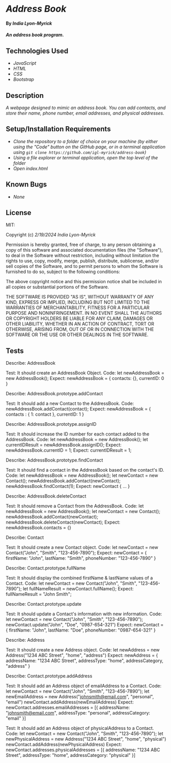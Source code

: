 # _Address Book_

#### By _**India Lyon-Myrick**_

#### _An address book program._

## Technologies Used

* _JavaScript_
* _HTML_
* _CSS_
* _Bootstrap_

## Description

_A webpage designed to mimic an address book. You can add contacts, and store their name, phone number, email addresses, and physical addresses._

## Setup/Installation Requirements

* _Clone the repository to a folder of choice on your machine (by either using the "Code" button on the GitHub page, or in a terminal application using `git clone https://github.com/igl-myrick/address-book`)_
* _Using a file explorer or terminal application, open the top level of the folder_
* _Open index.html_

## Known Bugs

* _None_

## License

MIT:

Copyright (c) _2/19/2024_ _India Lyon-Myrick_

Permission is hereby granted, free of charge, to any person obtaining a copy of this software and associated documentation files (the "Software"), to deal in the Software without restriction, including without limitation the rights to use, copy, modify, merge, publish, distribute, sublicense, and/or sell copies of the Software, and to permit persons to whom the Software is furnished to do so, subject to the following conditions:

The above copyright notice and this permission notice shall be included in all copies or substantial portions of the Software.

THE SOFTWARE IS PROVIDED "AS IS", WITHOUT WARRANTY OF ANY KIND, EXPRESS OR IMPLIED, INCLUDING BUT NOT LIMITED TO THE WARRANTIES OF MERCHANTABILITY, FITNESS FOR A PARTICULAR PURPOSE AND NONINFRINGEMENT. IN NO EVENT SHALL THE AUTHORS OR COPYRIGHT HOLDERS BE LIABLE FOR ANY CLAIM, DAMAGES OR OTHER LIABILITY, WHETHER IN AN ACTION OF CONTRACT, TORT OR OTHERWISE, ARISING FROM, OUT OF OR IN CONNECTION WITH THE SOFTWARE OR THE USE OR OTHER DEALINGS IN THE SOFTWARE.

## Tests

Describe: AddressBook

Test: It should create an AddressBook Object.
Code: let newAddressBook = new AddressBook();
Expect: newAddressBook = { contacts: {}, currentID: 0 }

Describe: AddressBook.prototype.addContact

Test: It should add a new Contact to the AddressBook.
Code: newAddressBook.addContact(contact);
Expect: newAddressBook = { contacts : { 1: contact }, currentID: 1 }

Describe: AddressBook.prototype.assignID

Test: It should increase the ID number for each contact added to the AddressBook.
Code: 
let newAddressBook = new AddressBook();
let currentIDResult = newAddressBook.assignID();
Expect: newAddressBook.currentID = 1;
Expect: currentIDResult = 1;

Describe: AddressBook.prototype.findContact

Test: It should find a contact in the AddressBook based on the contact's ID.
Code: 
let newAddressBook = new AddressBook();
let newContact = new Contact();
newAddressBook.addContact(newContact);
newAddressBook.findContact(1);
Expect: newContact { ... }

Describe: AddressBook.deleteContact

Test: It should remove a Contact from the AddressBook.
Code:
let newAddressBook = new AddressBook();
let newContact = new Contact();
newAddressBook.addContact(newContact);
newAddressBook.deleteContact(newContact);
Expect: newAddressBook.contacts = {}

Describe: Contact

Test: It should create a new Contact object.
Code: let newContact = new Contact("John", "Smith", "123-456-7890");
Expect: newContact = { firstName: "John", lastName: "Smith", phoneNumber: "123-456-7890" }

Describe: Contact.prototype.fullName

Test: It should display the combined firstName & lastName values of a Contact.
Code:
let newContact = new Contact("John", "Smith", "123-456-7890");
let fullNameResult = newContact.fullName();
Expect: fullNameResult = "John Smith";

Describe: Contact.prototype.update

Test: It should update a Contact's information with new information.
Code: 
let newContact = new Contact("John", "Smith", "123-456-7890");
newContact.update("John", "Doe", "0987-654-321")
Expect: newContact = { firstName: "John", lastName: "Doe", phoneNumber: "0987-654-321" }

Describe: Address

Test: It should create a new Address object.
Code: let newAddress = new Address("1234 ABC Street", "home", "address")
Expect: newAddress = { addressName: "1234 ABC Street", addressType: "home", addressCategory, "address" }

Describe: Contact.prototype.addAddress

Test: It should add an Address object of emailAddress to a Contact.
Code: 
let newContact = new Contact("John", "Smith", "123-456-7890");
let newEmailAddress = new Address("johnsmith@email.com", "personal", "email")
newContact.addAddress(newEmailAddress)
Expect: newContact.addresses.emailAddresses = [{ addressName: "johnsmith@email.com", addressType: "personal", addressCategory: "email" }]

Test: It should add an Address object of physicalAddress to a Contact.
Code: 
let newContact = new Contact("John", "Smith", "123-456-7890");
let newPhysicalAddress = new Address("1234 ABC Street", "home", "physical")
newContact.addAddress(newPhysicalAddress)
Expect: newContact.addresses.physicalAddresses = [{ addressName: "1234 ABC Street", addressType: "home", addressCategory: "physical" }]